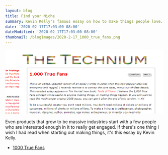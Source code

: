 ```yaml
---
layout: blog
title: Find your Niche
summary: Kevin Kelly's famous essay on how to make things people love.
date: '2020-02-17T17:03:00-08:00'
dateModified: '2020-02-17T17:03:00-08:00'
thumbnail: /blogImages/2020-2-17_1000_true_fans.png
---
```


![1000 True Fans](./2020-2-17_1000_true_fans.png)

<p> Even products that grow to be massive industries start with a few people who are interested enough in it to really get engaged. If there's one thing I wish I had read when starting out making things, it's this essay by Kevin Kelly.</p>

* [1000 True Fans](https://kk.org/thetechnium/1000-true-fans/)
